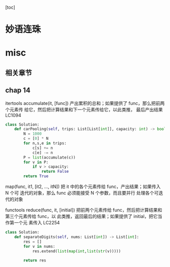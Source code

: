 [toc]
# 妙语连珠
# misc

## 相关章节

## chap 14
itertools accumulate(it, [func]) 产出累积的总和；如果提供了 func，那么把前两个元素传 给它，然后把计算结果和下一个元素传给它，以此类推， 最后产出结果
LC1094
```python
class Solution:
    def carPooling(self, trips: List[List[int]], capacity: int) -> bool:
        N = 1000
        c = [0] * N
        for n,s,e in trips:
            c[s] += n
            c[e] -= n
        P = list(accumulate(c))    
        for v in P:
            if v > capacity:
                return False
        return True    
```
map(func, it1, [it2, ..., itN]) 把 it 中的各个元素传给 func，产出结果；如果传入 N 个可 迭代的对象，那么 func 必须能接受 N 个参数，而且要并行 处理各个可迭代的对象

functools reduce(func, it, [initial])
把前两个元素传给 func，然后把计算结果和第三个元素传给 func，以 此类推，返回最后的结果；如果提供了 initial，把它当作第一个元 素传入
LC2254
```python
class Solution:
    def separateDigits(self, nums: List[int]) -> List[int]:
        res = []
        for v in nums:
            res.extend(list(map(int,list(str(v)))))
                
        return res
```
